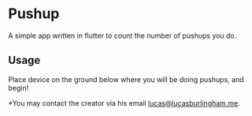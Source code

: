 # Pushup

A simple app written in flutter to count the number of pushups you do.

## Usage

Place device on the ground below where you will be doing pushups, and begin!

*You may contact the creator via his
email [lucas@lucasburlingham.me](mailto:lucas@lucasburlingham.me).